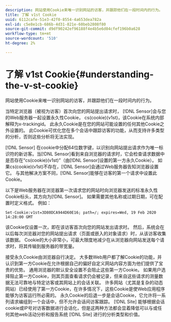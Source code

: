 ```yaml
---
description: 网站使用Cookie来唯一识别网站的访客，并跟踪他们在一段时间内的行为。
title: 了解 v1st Cookie
uuid: 6112cafe-51e3-42f0-8554-4a653dea782a
exl-id: c5e8e1cb-686b-4d31-821e-60beb2808f80
source-git-commit: d9df90242ef96188f4e4b5e6d04cfef196b0a628
workflow-type: tm+mt
source-wordcount: '510'
ht-degree: 2%

---
```


# 了解 v1st Cookie{#understanding-the-v-st-cookie}

网站使用Cookie来唯一识别网站的访客，并跟踪他们在一段时间内的行为。

当特定浏览器（被视为访客）首次向您的网站提出请求时， [!DNL Sensor]会与您的Web服务器一起设置永久性Cookie， cs(cookie)(v1st)，该Cookie在系统内部解释为x-trackingid。 此永久Cookie是在您的网站可能设置的任何其他Cookie之外设置的。 此Cookie可优化您在多个会话中跟踪访客的功能，从而支持许多类型的分析，否则这些分析将无法实现。

[!DNL Sensor] 在cookie中分配64位数字键，以识别向网站提出请求作为唯一标识符的新访客。当[!DNL Sensor]看到来自浏览器的请求时，它会检查请求数据中是否存在“cs(cookie)(v1st)”（由[!DNL Sensor]设置的第一方永久Cookie）。 如果cs(cookie)(v1st)不存在，[!DNL Sensor]会通过Web服务器告知浏览器设置它。 与其他解决方案不同，[!DNL Sensor]能够在访客的第一个请求中设置此Cookie。

以下是Web服务器在浏览器第一次请求您的网站时向浏览器发送的标准永久性Cookie标头，其方向为[!DNL Sensor]。 如果需要其他名称或过期日期，可在配置时定义格式。 例如：

```
Set-Cookie:v1st=3D80DCA944D60E16; path=/; expires=Wed, 19 Feb 2020 14:28:00 GMT
```

该Cookie仅设置一次，即在该访客首次向您的网站发出请求时。 然后，系统会在以后每次浏览器对您的网站提出请求（页面或嵌入的对象请求）时，从该访客收集该数据。 Cookie的大小非常小，可最大限度地减少在从浏览器向网站发送每个请求时，将其传输到服务器的带宽量。

接受永久Cookie由浏览器自行决定。 大多数Web用户都了解Cookie的功能，并认识到第一方Cookie在允许根据自己的偏好自定义网站内容方面为他们提供了宝贵的优势。 通用浏览器的默认安全设置不会阻止这些第一方Cookie。 如果用户选择阻止第一方Cookie，则其页面查看请求仍会被记录，但来自这些请求的测量数据无法可靠地与特定访客或其网站上的会话关联。 许多网站（尤其是复杂的动态网站）已经使用了第一方Cookie，在许多情况下，这些Cookie是使Web应用程序能够为访客运行所必需的。 永久Cookie的后退一步是会话Cookie，它允许将一系列请求编组到一个会话中，但不允许会话间访客跟踪。 [!DNL Site] 能够根据会话cookie或IP号对访客数据进行会话化，但是这两种方法都会显着降低可以与或任何其他web活动分析和报告系统 [!DNL Site] 进行的分析类型和价值。
